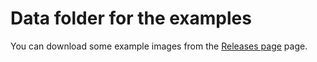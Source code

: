 # Data folder for the examples
You can download some example images from the [Releases page](https://github.com/hijizhou/LIBNet/releases) page.


